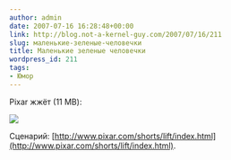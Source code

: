 ```yaml
---
author: admin
date: 2007-07-16 16:28:48+00:00
link: http://blog.not-a-kernel-guy.com/2007/07/16/211
slug: маленькие-зеленые-человечки
title: Маленькие зеленые человечки
wordpress_id: 211
tags:
- Юмор
---
```


Pixar жжёт (11 MB):

[![](/2007/07/pixar.jpg)](/2007/07/pixar.wmv)

Сценарий: [http://www.pixar.com/shorts/lift/index.html](http://www.pixar.com/shorts/lift/index.html).
